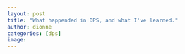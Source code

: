 ```yaml
---
layout: post
title: "What happended in DPS, and what I've learned."
author: dionne
categories: [dps]
image: 
---
```

